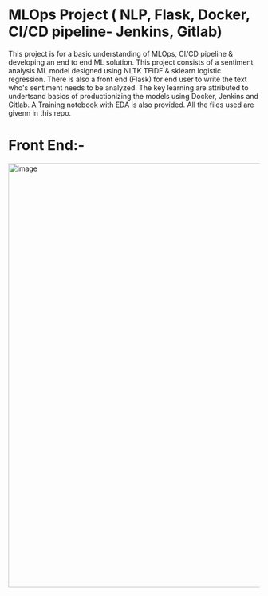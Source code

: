 # MLOps Project ( NLP, Flask, Docker, CI/CD pipeline- Jenkins, Gitlab)

This project is for a basic understanding of MLOps, CI/CD pipeline & developing an end to end ML solution. This project consists of a sentiment analysis ML model designed using NLTK TFiDF & sklearn logistic regression. There is also a front end (Flask) for end user to write the text who's sentiment needs to be analyzed. The key learning are attributed to undertsand basics of productionizing the models  using Docker, Jenkins and Gitlab.  A Training notebook with EDA is also provided. All the files used are givenn in this repo.


# Front End:- 

<img width="851" alt="image" src="https://user-images.githubusercontent.com/89546195/211709878-6e7df08f-ace3-41b1-85e0-f3aee0a8be6c.png">

